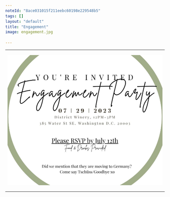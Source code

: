 ```yaml
---
noteId: "8ace031015f211eebc60198e229548b5"
tags: []
layout: "default"
title: "Engagement"
image: engagement.jpg

---
```




<table><tr><td valign="center">
    <p align="center">
        <a href="[link address](https://docs.google.com/forms/d/e/1FAIpQLSe6XaQN-J4MctsNwf2M9g8Fz_DDVZWsMbEq1x7ak3POD2X3fg/viewform?usp=sf_link)">
            <img src="engagement.jpg" />
        </a>
    </p>
</td></tr></table>